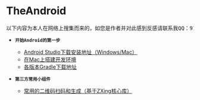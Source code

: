 # TheAndroid
<pre align="center">以下内容为本人在网络上搜集而来的，如您是作者并对此感到反感请联系我QQ：917960559进行删除</pre> 

* **`开始Android的第一步`** <br>
    * [Android Studio下载安装地址（Windows/Mac）](http://www.android-studio.org/index.php/download/hisversion)<br>
    * [在Mac上搭建开发环境](http://www.jianshu.com/p/bf77cb5ce70b)<br>
    * [各版本Gradle下载地址](http://services.gradle.org/distributions/)<br>

* **`第三方常用小组件`** <br>
    * [常用的二维码扫码和生成（基于ZXing核心库）](https://github.com/mylhyl/Android-Zxing)
